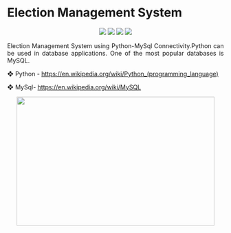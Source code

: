  <h1>Election Management System</h1>
 
 <p align="center">
<img src="https://img.shields.io/badge/made%20by%20-Aarti-blue">
<img src="https://img.shields.io/badge/Python-orange">
<img src="https://img.shields.io/badge/contributions-Welcome-brightgreen">
<img src="https://badges.frapsoft.com/os/v1/open-source.svg?v=103">
</p>
 
 
 
 
 
 <p align="justify">
 Election Management System using Python-MySql Connectivity.Python can be used in database applications. One of the most popular databases is MySQL.

  ❖ Python - https://en.wikipedia.org/wiki/Python_(programming_language) 
 
  ❖ MySql- https://en.wikipedia.org/wiki/MySQL 
 </p>
 
 
 </p>
 <p align="center">
  <img width="460" height="300" src="https://user-images.githubusercontent.com/116307514/218083494-c9ec839e-0359-4afb-a001-514283486ced.png">
</p>
 
     












